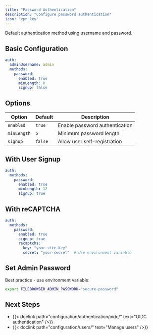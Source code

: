 ```yaml
---
title: "Password Authentication"
description: "Configure password authentication"
icon: "vpn_key"
---
```


Default authentication method using username and password.

## Basic Configuration

```yaml
auth:
  adminUsername: admin
  methods:
    password:
      enabled: true
      minLength: 8
      signup: false
```

## Options

| Option | Default | Description |
|--------|---------|-------------|
| `enabled` | `true` | Enable password authentication |
| `minLength` | `5` | Minimum password length |
| `signup` | `false` | Allow user self-registration |

## With User Signup

```yaml
auth:
  methods:
    password:
      enabled: true
      minLength: 12
      signup: true
```

## With reCAPTCHA

```yaml
auth:
  methods:
    password:
      enabled: true
      signup: true
      recaptcha:
        key: "your-site-key"
        secret: "your-secret"  # Use environment variable
```

## Set Admin Password

Best practice - use environment variable:

```bash
export FILEBROWSER_ADMIN_PASSWORD="secure-password"
```

## Next Steps

- {{< doclink path="configuration/authentication/oidc/" text="OIDC authentication" />}}
- {{< doclink path="configuration/users/" text="Manage users" />}}

